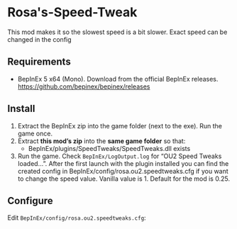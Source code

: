 # Rosa's-Speed-Tweak
This mod makes it so the slowest speed is a bit slower. Exact speed can be changed in the config

## Requirements
- BepInEx 5 x64 (Mono). Download from the official BepInEx releases. https://github.com/bepinex/bepinex/releases

## Install
1. Extract the BepInEx zip into the game folder (next to the exe). Run the game once.
2. Extract **this mod’s zip** into the **same game folder** so that:
   - BepInEx/plugins/SpeedTweaks/SpeedTweaks.dll exists
3. Run the game. Check `BepInEx/LogOutput.log` for “OU2 Speed Tweaks loaded…”. After the first launch with the plugin installed you can find the created config in BepInEx/config/rosa.ou2.speedtweaks.cfg if you want to change the speed value. Vanilla value is 1. Default for the mod is 0.25.

## Configure
Edit `BepInEx/config/rosa.ou2.speedtweaks.cfg`:
